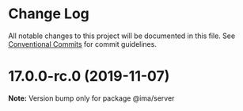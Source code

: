 # Change Log

All notable changes to this project will be documented in this file.
See [Conventional Commits](https://conventionalcommits.org) for commit guidelines.

# 17.0.0-rc.0 (2019-11-07)

**Note:** Version bump only for package @ima/server

